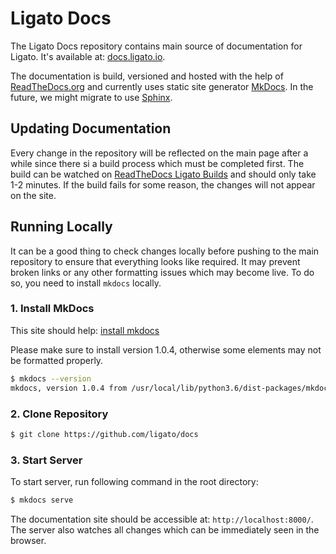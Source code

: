 # Ligato Docs

The Ligato Docs repository contains main source of documentation for Ligato. It's available at: [docs.ligato.io](https://docs.ligato.io/).

The documentation is build, versioned and hosted with the help of [ReadTheDocs.org](https://readthedocs.org/) and currently uses static site generator [MkDocs](https://www.mkdocs.org/). In the future, we might migrate to use [Sphinx](http://www.sphinx-doc.org/en/master/).

## Updating Documentation

Every change in the repository will be reflected on the main page after a while since there si a build process which must be completed first. The build can be watched on [ReadTheDocs Ligato Builds](https://readthedocs.org/projects/ligato/builds/) and should only take 1-2 minutes. If the build fails for some reason, the changes will not appear on the site.

## Running Locally

It can be a good thing to check changes locally before pushing to the main repository to ensure that everything looks like required. It may prevent broken links or any other formatting issues which may become live. To do so, you need to install `mkdocs` locally.

### 1. Install MkDocs

This site should help: [install mkdocs](https://www.mkdocs.org/#installation)

Please make sure to install version 1.0.4, otherwise some elements may not be formatted properly.

```bash
$ mkdocs --version
mkdocs, version 1.0.4 from /usr/local/lib/python3.6/dist-packages/mkdocs (Python 3.6)
```

### 2. Clone Repository

```bash
$ git clone https://github.com/ligato/docs
``` 

### 3. Start Server

To start server, run following command in the root directory:

```bash
$ mkdocs serve
```

The documentation site should be accessible at: `http://localhost:8000/`. The server also watches all changes which can be immediately seen in the browser.
